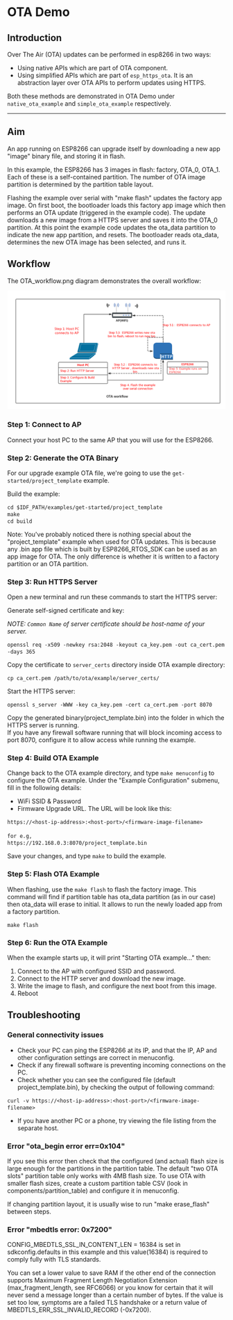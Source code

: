 # OTA Demo

## Introduction

Over The Air (OTA) updates can be performed in esp8266 in two ways:

- Using native APIs which are part of OTA component.
- Using simplified APIs which are part of `esp_https_ota`. It is an abstraction layer over OTA APIs to perform updates using HTTPS.

Both these methods are demonstrated in OTA Demo under `native_ota_example` and `simple_ota_example` respectively.

---

## Aim

An app running on ESP8266 can upgrade itself by downloading a new app "image" binary file, and storing it in flash.

In this example, the ESP8266 has 3 images in flash: factory, OTA_0, OTA_1. Each of these is a self-contained partition. The number of OTA image partition is determined by the partition table layout.

Flashing the example over serial with "make flash" updates the factory app image. On first boot, the bootloader loads this factory app image which then performs an OTA update (triggered in the example code). The update downloads a new image from a HTTPS server and saves it into the OTA_0 partition. At this point the example code updates the ota_data partition to indicate the new app partition, and resets. The bootloader reads ota_data, determines the new OTA image has been selected, and runs it.


## Workflow

The OTA_workflow.png diagram demonstrates the overall workflow:

![OTA Workflow diagram](../OTA_workflow.png)

### Step 1: Connect to AP

Connect your host PC to the same AP that you will use for the ESP8266.

### Step 2: Generate the OTA Binary
For our upgrade example OTA file, we're going to use the `get-started/project_template` example.

Build the example:

```
cd $IDF_PATH/examples/get-started/project_template
make
cd build
```

Note: You've probably noticed there is nothing special about the "project_template" example when used for OTA updates. This is because any .bin app file which is built by ESP8266_RTOS_SDK can be used as an app image for OTA. The only difference is whether it is written to a factory partition or an OTA partition.

### Step 3: Run HTTPS Server

Open a new terminal and run these commands to start the HTTPS server:

Generate self-signed certificate and key:

*NOTE: `Common Name` of server certificate should be host-name of your server.*

```
openssl req -x509 -newkey rsa:2048 -keyout ca_key.pem -out ca_cert.pem -days 365

```

Copy the certificate to `server_certs` directory inside OTA example directory:

```
cp ca_cert.pem /path/to/ota/example/server_certs/
```


Start the HTTPS server:

```
openssl s_server -WWW -key ca_key.pem -cert ca_cert.pem -port 8070
```

Copy the generated binary(project_template.bin) into the folder in which the HTTPS server is running.  
If you have any firewall software running that will block incoming access to port 8070, configure it to allow access while running the example.

### Step 4: Build OTA Example

Change back to the OTA example directory, and type `make menuconfig` to configure the OTA example. Under the "Example Configuration" submenu, fill in the following details:

* WiFi SSID & Password
* Firmware Upgrade URL. The URL will be look like this:

```
https://<host-ip-address>:<host-port>/<firmware-image-filename>

for e.g,
https://192.168.0.3:8070/project_template.bin
```

Save your changes, and type `make` to build the example.

### Step 5: Flash OTA Example

When flashing, use the `make flash` to flash the factory image. This command will find if partition table has ota_data partition (as in our case) then ota_data will erase to initial. 
It allows to run the newly loaded app from a factory partition.

```
make flash
```

### Step 6: Run the OTA Example

When the example starts up, it will print "Starting OTA example..." then:

1. Connect to the AP with configured SSID and password.
2. Connect to the HTTP server and download the new image.
3. Write the image to flash, and configure the next boot from this image.
4. Reboot

## Troubleshooting

### General connectivity issues

* Check your PC can ping the ESP8266 at its IP, and that the IP, AP and other configuration settings are correct in menuconfig.
* Check if any firewall software is preventing incoming connections on the PC.
* Check whether you can see the configured file (default project_template.bin), by checking the output of following command:

 ```
 curl -v https://<host-ip-address>:<host-port>/<firmware-image-filename>
 ```

* If you have another PC or a phone, try viewing the file listing from the separate host.

### Error "ota_begin error err=0x104"

If you see this error then check that the configured (and actual) flash size is large enough for the partitions in the partition table. The default "two OTA slots" partition table only works with 4MB flash size. To use OTA with smaller flash sizes, create a custom partition table CSV (look in components/partition_table) and configure it in menuconfig.

If changing partition layout, it is usually wise to run "make erase_flash" between steps.

### Error "mbedtls error: 0x7200"
        
CONFIG_MBEDTLS_SSL_IN_CONTENT_LEN = 16384 is set in sdkconfig.defaults in this example and this value(16384) is required to comply fully with TLS standards.
        
You can set a lower value to save RAM if the other end of the connection supports Maximum Fragment Length Negotiation Extension (max_fragment_length, see RFC6066) or you know for certain that it will never send a message longer than a certain number of bytes.
If the value is set too low, symptoms are a failed TLS handshake or a return value of MBEDTLS_ERR_SSL_INVALID_RECORD (-0x7200).

